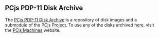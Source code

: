 ## PCjs PDP-11 Disk Archive

The [PCjs PDP-11 Disk Archive](https://github.com/jeffpar/pcjs-pdp11-disks) is a repository of disk images
and a submodule of the [PCjs Project](https://github.com/jeffpar/pcjs).  To use any of the disks archived
[here](https://pdp11-disks.pcjs.org), visit the [PCjs Machines](https://www.pcjs.org) website.
